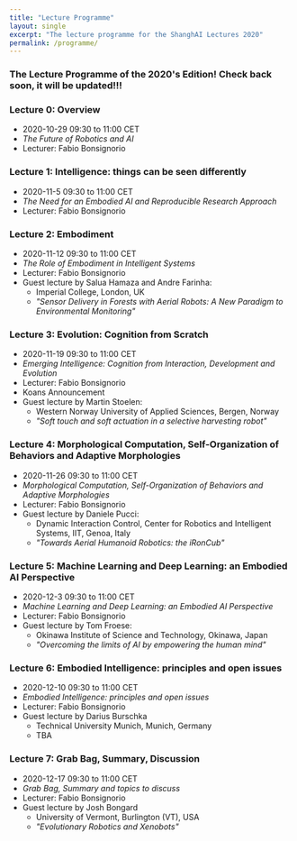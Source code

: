```yaml
---
title: "Lecture Programme"
layout: single
excerpt: "The lecture programme for the ShanghAI Lectures 2020"
permalink: /programme/
---
```


### The Lecture Programme of the 2020's Edition! Check back soon, it will be updated!!!

### Lecture 0: Overview
* 2020-10-29  09:30 to 11:00 CET 
* *The Future of Robotics and AI* 
* Lecturer: Fabio Bonsignorio


### Lecture 1: Intelligence: things can be seen differently
* 2020-11-5 09:30 to 11:00 CET 
* *The Need for an Embodied AI and Reproducible Research Approach* 
* Lecturer: Fabio Bonsignorio


### Lecture 2: Embodiment
* 2020-11-12 09:30 to 11:00 CET 
* *The Role of Embodiment in Intelligent Systems* 
* Lecturer: Fabio Bonsignorio
* Guest lecture by Salua Hamaza and Andre Farinha: 
  * Imperial College, London, UK
  * *"Sensor Delivery in Forests with Aerial Robots: A New Paradigm to Environmental Monitoring"*

### Lecture 3: Evolution: Cognition from Scratch
* 2020-11-19 09:30 to 11:00 CET 
* *Emerging Intelligence: Cognition from Interaction, Development and Evolution* 
* Lecturer: Fabio Bonsignorio
* Koans Announcement  
* Guest lecture by Martin Stoelen: 
  * Western Norway University of Applied Sciences, Bergen, Norway
  * *"Soft touch and soft actuation in a selective harvesting robot"* 
  

### Lecture 4: Morphological Computation, Self-Organization of Behaviors and Adaptive Morphologies
* 2020-11-26 09:30 to 11:00 CET
* *Morphological Computation, Self-Organization of Behaviors and Adaptive Morphologies* 
* Lecturer: Fabio Bonsignorio
* Guest lecture by Daniele Pucci: 
  *  Dynamic Interaction Control, Center for Robotics and Intelligent Systems, IIT, Genoa, Italy
  * *"Towards Aerial Humanoid Robotics: the iRonCub"* 


### Lecture 5: Machine Learning and Deep Learning: an Embodied AI Perspective
* 2020-12-3  09:30 to 11:00 CET
* *Machine Learning and Deep Learning: an Embodied AI Perspective*  
* Lecturer: Fabio Bonsignorio  
*  Guest lecture by Tom Froese: 
   * Okinawa Institute of Science and Technology, Okinawa, Japan
   * *"Overcoming the limits of AI by empowering the human mind"* 

### Lecture  6: Embodied Intelligence: principles and open issues
* 2020-12-10 09:30 to 11:00 CET
* *Embodied Intelligence: principles and open issues*
* Lecturer: Fabio Bonsignorio
*  Guest lecture by Darius Burschka
   *  Technical University Munich, Munich, Germany
   * TBA  
  

### Lecture  7: Grab Bag, Summary, Discussion
* 2020-12-17 09:30 to 11:00 CET
* *Grab Bag, Summary and topics to discuss* 
* Lecturer: Fabio Bonsignorio
*  Guest lecture by Josh Bongard
   * University of Vermont, Burlington (VT), USA
   * *"Evolutionary Robotics and Xenobots"*






  


